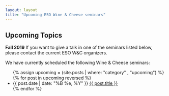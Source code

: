 ```yaml
---
layout: layout
title: "Upcoming ESO Wine & Cheese seminars"
---
```


<section class="content">

Upcoming Topics
===============

**Fall 2019**
If you want to give a talk in one of the seminars listed below, please contact the current ESO W&C organizers.

We have currently scheduled the following Wine & Cheese seminars:

<ul class="listing">
  {% assign upcoming = (site.posts | where: "category" , "upcoming") %}
  {% for post in upcoming reversed %}
  <li>
  <span>{{ post.date | date: "%B %e, %Y" }}</span> <a href="{{ site.url }}{{ post.url }}">{{ post.title }}</a>
  </li>
  {% endfor %}
</ul>
</section>
